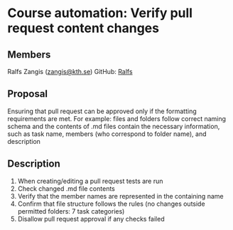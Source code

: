 # Course automation: Verify pull request content changes

## Members

Ralfs Zangis (zangis@kth.se)
GitHub: [Ralfs](https://github.com/bubriks)

## Proposal
Ensuring that pull request can be approved only if the formatting requirements are met. 
For example: files and folders follow correct naming schema and the contents of .md files contain the necessary information, such as task name, members (who correspond to folder name), and description

## Description
1. When creating/editing a pull request tests are run
2. Check changed .md file contents
3. Verify that the member names are represented in the containing name
4. Confirm that file structure follows the rules (no changes outside permitted folders: 7 task categories)
5. Disallow pull request approval if any checks failed
